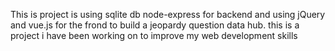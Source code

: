 
This is project is using sqlite db node-express for backend and using jQuery and vue.js for the frond to build a jeopardy question data hub. this is a project i have been working on to improve my web development skills